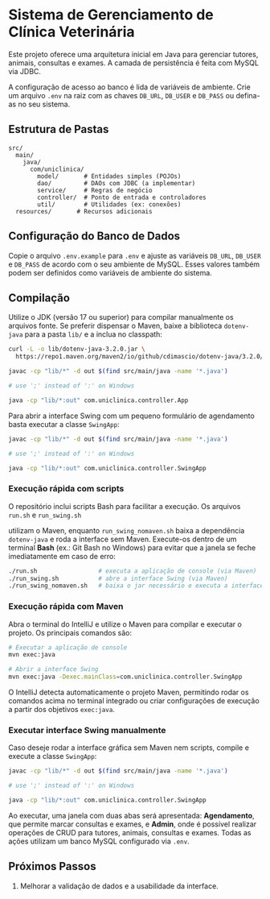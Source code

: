 # Sistema de Gerenciamento de Clínica Veterinária

Este projeto oferece uma arquitetura inicial em Java para gerenciar tutores, animais, consultas e exames. A camada de persistência é feita com MySQL via JDBC.

A configuração de acesso ao banco é lida de variáveis de ambiente. Crie um arquivo `.env` na raiz com as chaves `DB_URL`, `DB_USER` e `DB_PASS` ou defina-as no seu sistema.

## Estrutura de Pastas
```
src/
  main/
    java/
      com/uniclinica/
        model/       # Entidades simples (POJOs)
        dao/         # DAOs com JDBC (a implementar)
        service/     # Regras de negócio
        controller/  # Ponto de entrada e controladores
        util/        # Utilidades (ex: conexões)
  resources/       # Recursos adicionais
```

## Configuração do Banco de Dados

Copie o arquivo `.env.example` para `.env` e ajuste as variáveis `DB_URL`, `DB_USER` e `DB_PASS` de acordo com o seu ambiente de MySQL. Esses valores também podem ser definidos como variáveis de ambiente do sistema.

## Compilação
Utilize o JDK (versão 17 ou superior) para compilar manualmente os arquivos fonte.
Se preferir dispensar o Maven, baixe a biblioteca `dotenv-java` para a pasta `lib/`
e a inclua no classpath:

```bash
curl -L -o lib/dotenv-java-3.2.0.jar \
  https://repo1.maven.org/maven2/io/github/cdimascio/dotenv-java/3.2.0/dotenv-java-3.2.0.jar
```

```bash
javac -cp "lib/*" -d out $(find src/main/java -name '*.java')

# use ';' instead of ':' on Windows

java -cp "lib/*:out" com.uniclinica.controller.App
```

Para abrir a interface Swing com um pequeno formulário de agendamento basta executar a classe `SwingApp`:

```bash
javac -cp "lib/*" -d out $(find src/main/java -name '*.java')

# use ';' instead of ':' on Windows

java -cp "lib/*:out" com.uniclinica.controller.SwingApp
```

### Execução rápida com scripts

O repositório inclui scripts Bash para facilitar a execução. Os arquivos `run.sh` e `run_swing.sh`

utilizam o Maven, enquanto `run_swing_nomaven.sh` baixa a dependência `dotenv-java` e roda a interface sem Maven.
Execute-os dentro de um terminal **Bash** (ex.: Git Bash no Windows) para evitar que a janela se feche imediatamente em caso de erro:


```bash
./run.sh                 # executa a aplicação de console (via Maven)
./run_swing.sh           # abre a interface Swing (via Maven)
./run_swing_nomaven.sh   # baixa o jar necessário e executa a interface sem Maven
```

### Execução rápida com Maven

Abra o terminal do IntelliJ e utilize o Maven para compilar e executar o projeto.
Os principais comandos são:

```bash
# Executar a aplicação de console
mvn exec:java

# Abrir a interface Swing
mvn exec:java -Dexec.mainClass=com.uniclinica.controller.SwingApp

```

O IntelliJ detecta automaticamente o projeto Maven, permitindo rodar os comandos
acima no terminal integrado ou criar configurações de execução a partir dos
objetivos `exec:java`.


### Executar interface Swing manualmente

Caso deseje rodar a interface gráfica sem Maven nem scripts, compile e execute a classe `SwingApp`:

```bash
javac -cp "lib/*" -d out $(find src/main/java -name '*.java')

# use ';' instead of ':' on Windows

java -cp "lib/*:out" com.uniclinica.controller.SwingApp
```

Ao executar, uma janela com duas abas será apresentada: **Agendamento**, que permite marcar consultas e exames, e **Admin**, onde é possível realizar operações de CRUD para tutores, animais, consultas e exames. Todas as ações utilizam um banco MySQL configurado via `.env`.

## Próximos Passos
1. Melhorar a validação de dados e a usabilidade da interface.
